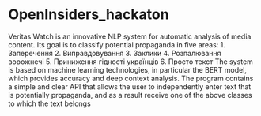 # OpenInsiders_hackaton
Veritas Watch is an innovative NLP system for automatic analysis of media content. Its goal is to classify potential propaganda in five areas:
    1. Заперечення
    2. Виправдовування
    3. Заклики
    4. Розпалювання ворожнечі
    5. Приниження гідності українців
    6. Просто текст
The system is based on machine learning technologies, in particular the BERT model, which provides accuracy and deep context analysis.
The program contains a simple and clear API that allows the user to independently enter text that is potentially propaganda, and as a result receive one of the above classes to which the text belongs
